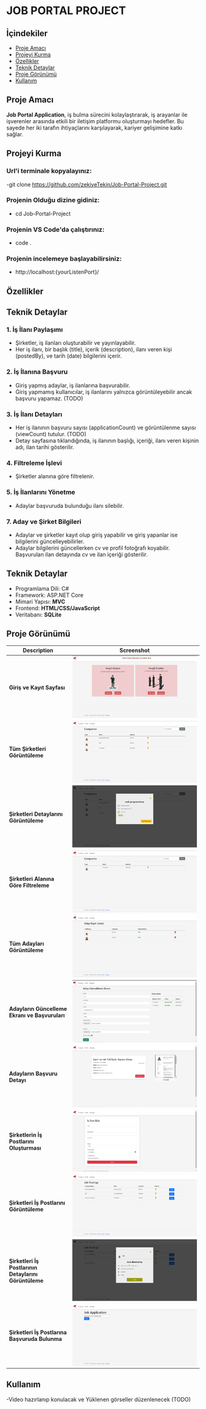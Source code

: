 # JOB PORTAL PROJECT

## İçindekiler
- [Proje Amacı](#proje-amacı)
- [Projeyi Kurma](#projeyi-kurma)
- [Özellikler](#özellikler)
- [Teknik Detaylar](#teknik-detaylar)
- [Proje Görünümü](#proje-görünümü)
- [Kullanım](#kullanım)

## Proje Amacı
**Job Portal Application**, iş bulma sürecini kolaylaştırarak, iş arayanlar ile işverenler arasında etkili bir iletişim platformu oluşturmayı hedefler. Bu sayede her iki tarafın ihtiyaçlarını karşılayarak, kariyer gelişimine katkı sağlar.

## Projeyi Kurma
### Url'i terminale kopyalayınız:
-git clone https://github.com/zekiyeTekin/Job-Portal-Project.git
### Projenin Olduğu dizine gidiniz:
- cd Job-Portal-Project
### Projenin VS Code'da çalıştırınız:
- code .
### Projenin incelemeye başlayabilirsiniz:
- http://localhost:{yourListenPort}/

## Özellikler

## Teknik Detaylar
### 1. İş İlanı Paylaşımı
- Şirketler, iş ilanları oluşturabilir ve yayınlayabilir.
- Her iş ilanı, bir başlık (title), içerik (description), ilanı veren kişi (postedBy), ve tarih (date) bilgilerini içerir.

### 2. İş İlanına Başvuru
- Giriş yapmış adaylar, iş ilanlarına başvurabilir.
- Giriş yapmamış kullanıcılar, iş ilanlarını yalnızca görüntüleyebilir ancak başvuru yapamaz. (TODO)

### 3. İş İlanı Detayları
- Her iş ilanının başvuru sayısı (applicationCount) ve görüntülenme sayısı (viewCount) tutulur. (TODO)
- Detay sayfasına tıklandığında, iş ilanının başlığı, içeriği, ilanı veren kişinin adı, ilan tarihi gösterilir.

### 4. Filtreleme İşlevi
- Şirketler alanına göre filtrelenir.

### 5. İş İlanlarını Yönetme
- Adaylar başvuruda bulunduğu ilanı silebilir.

### 7. Aday ve Şirket Bilgileri
- Adaylar ve şirketler kayıt olup giriş yapabilir ve giriş yapanlar ise bilgilerini güncelleyebilirler.
- Adaylar bilgilerini güncellerken cv ve profil fotoğrafı koyabilir. Başvurulan ilan detayında cv ve ilan içeriği gösterilir.

## Teknik Detaylar
- Programlama Dili: C#
- Framework: ASP.NET Core
- Mimari Yapısı: **MVC**
- Frontend: **HTML/CSS/JavaScript**
- Veritabanı: **SQLite**

## Proje Görünümü

| Description    | Screenshot                    |
|----------------|-------------------------------|
| **Giriş ve Kayıt Sayfası**  | ![Login and Register Page](/wwwroot/img/readme_login.jpg)  |
| **Tüm Şirketleri Görüntüleme**  | ![CreatePost](/wwwroot/img/readme_comaniesList.png)  |
| **Şirketleri Detaylarını Görüntüleme**  | ![CreatePost](/wwwroot/img/readme_companyDeatil.png)  |
| **Şirketleri Alanına Göre Filtreleme**  | ![CreatePost](/wwwroot/img/readme_companiesFilter.png)  |
| **Tüm Adayları Görüntüleme**  | ![CreatePost](/wwwroot/img/readme_candidateList.png)  |
| **Adayların Güncelleme Ekranı ve Başvuruları**  | ![CreatePost](/wwwroot/img/readme_candidateDetail.png)  |
| **Adayların Başvuru Detayı**  | ![CreatePost](/wwwroot/img/readme_jobPostingDetail.png)  |
| **Şirketlerin İş Postlarını Oluşturması**  | ![CreatePost](/wwwroot/img/readme_createdJobPosting.png)  |
| **Şirketleri İş Postlarını Görüntüleme**  | ![CreatePost](/wwwroot/img/readme_companyViewPost.png)  |
| **Şirketleri İş Postlarının Detaylarını Görüntüleme**  | ![CreatePost](/wwwroot/img/readme_companyPostDetail.png)  |
| **Şirketleri İş Postlarına Başvuruda Bulunma**  | ![CreatePost](/wwwroot/img/readme_jobApply.png)  |

## Kullanım 
-Video hazırlanıp konulacak ve Yüklenen görseller düzenlenecek (TODO)
